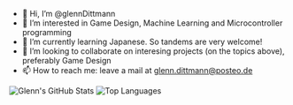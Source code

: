 - 👋 Hi, I’m @glennDittmann
- 👀 I’m interested in Game Design, Machine Learning and Microcontroller programming 
- 🌱 I’m currently learning Japanese. So tandems are very welcome!
- 💞️ I’m looking to collaborate on interesing projects (on the topics above), preferably Game Design
- 📫 How to reach me: leave a mail at glenn.dittmann@posteo.de


![Glenn's GitHub Stats](https://github-readme-stats.vercel.app/api?username=glennDittmann&count_private=true&include_all_commits=true&show_icons=true&hide_border=true&theme=calm)
![Top Languages](https://github-readme-stats.vercel.app/api/top-langs/?username=glennDittmann&layout=compact&langs_count=6&hide_border=true&theme=calm)



<!---
glennDittmann/glennDittmann is a ✨ special ✨ repository because its `README.md` (this file) appears on your GitHub profile.
You can click the Preview link to take a look at your changes.
--->
